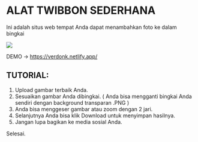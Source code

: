 # ALAT TWIBBON SEDERHANA

Ini adalah situs web tempat Anda dapat menambahkan foto ke dalam bingkai

<img src="https://verdonk.netlify.app/og.png">

DEMO -> https://verdonk.netlify.app/

## TUTORIAL:

1. Upload gambar terbaik Anda.
2. Sesuaikan gambar Anda dibingkai. ( Anda bisa mengganti bingkai Anda sendiri dengan background transparan .PNG )
3. Anda bisa menggeser gambar atau zoom dengan 2 jari.
4. Selanjutnya Anda bisa klik Download untuk menyimpan hasilnya.
5. Jangan lupa bagikan ke media sosial Anda.

Selesai.
